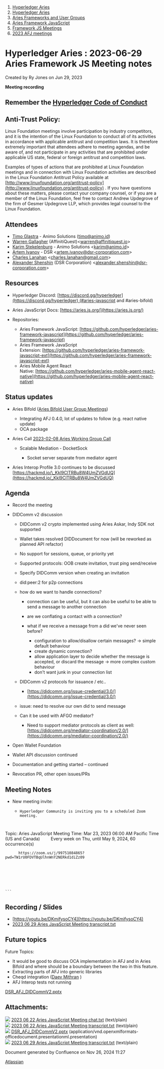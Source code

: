 1. [Hyperledger Aries](index.html)
2. [Hyperledger Aries](Hyperledger-Aries_18481154.html)
3. [Aries Frameworks and User Groups](Aries-Frameworks-and-User-Groups_18481290.html)
4. [Aries Framework JavaScript](Aries-Framework-JavaScript_18482463.html)
5. [Framework JS Meetings](Framework-JS-Meetings_18482467.html)
6. [2023 AFJ meetings](2023-AFJ-meetings_18517262.html)

# Hyperledger Aries : 2023-06-29 Aries Framework JS Meeting notes

Created by Ry Jones on Jun 29, 2023

**Meeting recording**

## Remember the [Hyperledger Code of Conduct](https://lf-hyperledger.atlassian.net/wiki/display/HYP/Hyperledger+Code+of+Conduct)

## Anti-Trust Policy:

Linux Foundation meetings involve participation by industry competitors, and it is the intention of the Linux Foundation to conduct all of its activities in accordance with applicable antitrust and competition laws. It is therefore extremely important that attendees adhere to meeting agendas, and be aware of, and not participate in any activities that are prohibited under applicable US state, federal or foreign antitrust and competition laws.

Examples of types of actions that are prohibited at Linux Foundation meetings and in connection with Linux Foundation activities are described in the Linux Foundation Antitrust Policy available at  [http://www.linuxfoundation.org/antitrust-policy](http://www.linuxfoundation.org/antitrust-policy) . If you have questions about these matters, please contact your company counsel, or if you are a member of the Linux Foundation, feel free to contact Andrew Updegrove of the firm of Gesmer Updegrove LLP, which provides legal counsel to the Linux Foundation.

## Attendees

- [Timo Glastra](https://lf-hyperledger.atlassian.net/wiki/people/5f64a069a1048d0069073500?ref=confluence) - Animo Solutions (timo@animo.id)
- [Warren Gallagher](https://lf-hyperledger.atlassian.net/wiki/people/557058:98b910cc-1131-4987-bc79-b6c4681c64ab?ref=confluence) (AffinitiQuest)&lt;warren@affinitiquest.io&gt;
- [Karim Stekelenburg](https://lf-hyperledger.atlassian.net/wiki/people/712020:c1a35915-1263-4367-b8e3-59469f567436?ref=confluence) - Animo Solutions &lt;karim@animo.id&gt;
- [Artem Ivanov](https://lf-hyperledger.atlassian.net/wiki/people/557058:490facf1-26c6-4490-955a-53ac8ac201a5?ref=confluence) - DSR &lt;artem.ivanov@dsr-corporation.com&gt;
- [Charles Lanahan](https://lf-hyperledger.atlassian.net/wiki/people/712020:50e56df1-41cf-415b-a802-ae0b89b9c75b?ref=confluence) &lt;charles.lanahan@gmail.com&gt;
- [Alexander Shenshin](https://lf-hyperledger.atlassian.net/wiki/people/63cf3328c565900ff404dda2?ref=confluence) (DSR Corporation) &lt;alexander.shenshin@dsr-corporation.com&gt;

## Resources

- Hyperledger Discord: [https://discord.gg/hyperledger](https://discord.gg/hyperledger) (#aries-javascript and #aries-bifold)
- Aries JavaScript Docs: [https://aries.js.org/](https://aries.js.org/)
- Repositories:
  
  - Aries Framework JavaScript: [https://github.com/hyperledger/aries-framework-javascript](https://github.com/hyperledger/aries-framework-javascript)
  - Aries Framework JavaScript Extension: [https://github.com/hyperledger/aries-framework-javascript-ext](https://github.com/hyperledger/aries-framework-javascript-ext)
  - Aries Mobile Agent React Native: [https://github.com/hyperledger/aries-mobile-agent-react-native](https://github.com/hyperledger/aries-mobile-agent-react-native)

## Status updates

- Aries Bifold ([Aries Bifold User Group Meetings](Aries-Bifold-User-Group-Meetings_18490725.html))
  
  - Integrating AFJ 0.4.0, lot of updates to follow (e.g. react native update)
  - OCA package
- Aries Call [2023-02-08 Aries Working Group Call](2023-02-08-Aries-Working-Group-Call_18501917.html)
  
  - Scalable Mediation - DocketSock
    
    - Socket server separate from mediator agent

<!--THE END-->

- Aries Interop Profile 3.0 continues to be discussed [https://hackmd.io/\_Kkl9ClTRBu8W4UmZVGdUQ](https://hackmd.io/_Kkl9ClTRBu8W4UmZVGdUQ)

## Agenda

- Record the meeting
- DIDComm v2 discussion
  
  - DIDComm v2 crypto implemented using Aries Askar, Indy SDK not supported
  - Wallet takes resolved DIDDocument for now (will be reworked as planned API refactor)
  - No support for sessions, queue, or priority yet
  - Supported protocols: OOB create invitation, trust ping send/receive
  - Specify DIDComm version when creating an invitation
  - did:peer:2 for p2p connections
  - how do we want to handle connections?
    
    - connection can be useful, but it can also be useful to be able to send a message to another connection
    - are we conflating a contact with a connection?
    - what if we receive a message from a did we've never seen before?
      
      - configuration to allow/disallow certain messages? → simple default behaviour
      - create dynamic connection?
      - allow application layer to decide whether the message is accepted, or discard the message → more complex custom behaviour
      - don't want junk in your connection list
  - DIDComm v2 protocols for issuance / etc..
    
    - [https://didcomm.org/issue-credential/3.0/](https://didcomm.org/issue-credential/3.0/)
  - issue: need to resolve our own did to send message
  - Can it be used with AFGO mediator?
    
    - Need to support mediator protocols as client as well: [https://didcomm.org/mediator-coordination/2.0/](https://didcomm.org/mediator-coordination/2.0/)
- Open Wallet Foundation
- Wallet API discussion continued
- Documentation and getting started – continued
- Revocation PR, other open issues/PRs

## Meeting Notes

- New meeting invite:
  
  - ```
    Hyperledger Community is inviting you to a scheduled Zoom meeting.

          
Topic: Aries JavaScript Meeting
Time: Mar 23, 2023 06:00 AM Pacific Time (US and Canada)
        Every week on Thu, until May 9, 2024, 60 occurrence(s)

          https://zoom.us/j/99751084865?pwd=TW1rU0FDVTBqUlhnWnY2NERkd1diZz09
          

          

          

        
    ```

## Recording / Slides

- [https://youtu.be/DKmifysoCY4](https://youtu.be/DKmifysoCY4)
- [2023 06 29 Aries JavaScript Meeting transcript.txt](attachments/18505964/18518361.txt)

## Future topics

Future Topics:

- It would be good to discuss OCA implementation in AFJ and in Aries Bifold and where should be a boundary between the two in this feature.
- Extracting parts of AFJ into generic libraries
- Cheqd integration ([Daev Mithran](https://lf-hyperledger.atlassian.net/wiki/people/5f74949b287870006af56f0e?ref=confluence) )
- AFJ Interop tests not running

[DSR\_AFJ\_DIDCommV2.pptx](https://lf-hyperledger.atlassian.net/wiki/download/attachments/18505828/DSR_AFJ_DIDCommV2.pptx?version=1&modificationDate=1687442009166&api=v2)

## Attachments:

![](images/icons/bullet_blue.gif) [2023 06 22 Aries JavaScript Meeting chat.txt](attachments/18505964/18518358.txt) (text/plain)  
![](images/icons/bullet_blue.gif) [2023 06 22 Aries JavaScript Meeting transcript.txt](attachments/18505964/18518359.txt) (text/plain)  
![](images/icons/bullet_blue.gif) [DSR\_AFJ\_DIDCommV2.pptx](attachments/18505964/18518360.pptx) (application/vnd.openxmlformats-officedocument.presentationml.presentation)  
![](images/icons/bullet_blue.gif) [2023 06 29 Aries JavaScript Meeting transcript.txt](attachments/18505964/18518361.txt) (text/plain)

Document generated by Confluence on Nov 26, 2024 11:27

[Atlassian](http://www.atlassian.com/)
